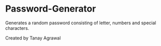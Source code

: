# Password-Generator
Generates a random password consisting of letter, numbers and special characters.


Created by Tanay Agrawal
